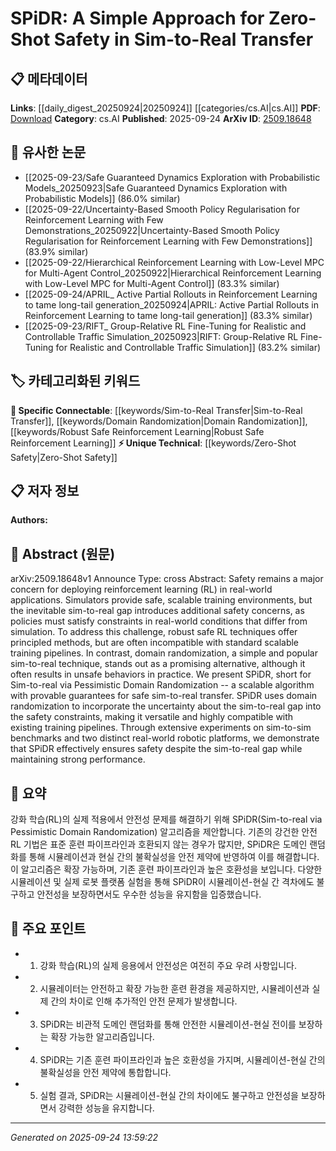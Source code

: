 <!-- KEYWORD_LINKING_METADATA:
{
  "processed_timestamp": "2025-09-24T13:59:22.888614",
  "vocabulary_version": "1.0",
  "selected_keywords": [
    "Sim-to-Real Transfer",
    "Domain Randomization",
    "Zero-Shot Safety",
    "Robust Safe Reinforcement Learning"
  ],
  "rejected_keywords": [],
  "similarity_scores": {
    "Sim-to-Real Transfer": 0.87,
    "Domain Randomization": 0.83,
    "Zero-Shot Safety": 0.79,
    "Robust Safe Reinforcement Learning": 0.81
  },
  "extraction_method": "AI_prompt_based",
  "budget_applied": true,
  "candidates_json": {
    "candidates": [
      {
        "surface": "Sim-to-real transfer",
        "canonical": "Sim-to-Real Transfer",
        "aliases": [
          "sim2real",
          "simulation to reality transfer"
        ],
        "category": "specific_connectable",
        "rationale": "This concept is crucial for linking discussions around transferring learned policies from simulated environments to real-world applications.",
        "novelty_score": 0.55,
        "connectivity_score": 0.88,
        "specificity_score": 0.82,
        "link_intent_score": 0.87
      },
      {
        "surface": "Domain randomization",
        "canonical": "Domain Randomization",
        "aliases": [
          "randomized domain",
          "DR"
        ],
        "category": "specific_connectable",
        "rationale": "Domain randomization is a key technique in sim-to-real transfer, enhancing the connectivity with other sim-to-real strategies.",
        "novelty_score": 0.48,
        "connectivity_score": 0.85,
        "specificity_score": 0.78,
        "link_intent_score": 0.83
      },
      {
        "surface": "Zero-Shot Safety",
        "canonical": "Zero-Shot Safety",
        "aliases": [
          "zero-shot safe transfer"
        ],
        "category": "unique_technical",
        "rationale": "This novel concept addresses safety in sim-to-real transfer without prior real-world data, making it a unique point of discussion.",
        "novelty_score": 0.72,
        "connectivity_score": 0.65,
        "specificity_score": 0.81,
        "link_intent_score": 0.79
      },
      {
        "surface": "Robust Safe RL",
        "canonical": "Robust Safe Reinforcement Learning",
        "aliases": [
          "safe RL",
          "robust RL"
        ],
        "category": "specific_connectable",
        "rationale": "This is a critical area of research for ensuring safety in RL applications, linking well with safety and robustness discussions.",
        "novelty_score": 0.58,
        "connectivity_score": 0.83,
        "specificity_score": 0.76,
        "link_intent_score": 0.81
      }
    ],
    "ban_list_suggestions": [
      "safety",
      "real-world applications",
      "training environments",
      "simulation"
    ]
  },
  "decisions": [
    {
      "candidate_surface": "Sim-to-real transfer",
      "resolved_canonical": "Sim-to-Real Transfer",
      "decision": "linked",
      "scores": {
        "novelty": 0.55,
        "connectivity": 0.88,
        "specificity": 0.82,
        "link_intent": 0.87
      }
    },
    {
      "candidate_surface": "Domain randomization",
      "resolved_canonical": "Domain Randomization",
      "decision": "linked",
      "scores": {
        "novelty": 0.48,
        "connectivity": 0.85,
        "specificity": 0.78,
        "link_intent": 0.83
      }
    },
    {
      "candidate_surface": "Zero-Shot Safety",
      "resolved_canonical": "Zero-Shot Safety",
      "decision": "linked",
      "scores": {
        "novelty": 0.72,
        "connectivity": 0.65,
        "specificity": 0.81,
        "link_intent": 0.79
      }
    },
    {
      "candidate_surface": "Robust Safe RL",
      "resolved_canonical": "Robust Safe Reinforcement Learning",
      "decision": "linked",
      "scores": {
        "novelty": 0.58,
        "connectivity": 0.83,
        "specificity": 0.76,
        "link_intent": 0.81
      }
    }
  ]
}
-->

# SPiDR: A Simple Approach for Zero-Shot Safety in Sim-to-Real Transfer

## 📋 메타데이터

**Links**: [[daily_digest_20250924|20250924]] [[categories/cs.AI|cs.AI]]
**PDF**: [Download](https://arxiv.org/pdf/2509.18648.pdf)
**Category**: cs.AI
**Published**: 2025-09-24
**ArXiv ID**: [2509.18648](https://arxiv.org/abs/2509.18648)

## 🔗 유사한 논문
- [[2025-09-23/Safe Guaranteed Dynamics Exploration with Probabilistic Models_20250923|Safe Guaranteed Dynamics Exploration with Probabilistic Models]] (86.0% similar)
- [[2025-09-22/Uncertainty-Based Smooth Policy Regularisation for Reinforcement Learning with Few Demonstrations_20250922|Uncertainty-Based Smooth Policy Regularisation for Reinforcement Learning with Few Demonstrations]] (83.9% similar)
- [[2025-09-22/Hierarchical Reinforcement Learning with Low-Level MPC for Multi-Agent Control_20250922|Hierarchical Reinforcement Learning with Low-Level MPC for Multi-Agent Control]] (83.3% similar)
- [[2025-09-24/APRIL_ Active Partial Rollouts in Reinforcement Learning to tame long-tail generation_20250924|APRIL: Active Partial Rollouts in Reinforcement Learning to tame long-tail generation]] (83.3% similar)
- [[2025-09-23/RIFT_ Group-Relative RL Fine-Tuning for Realistic and Controllable Traffic Simulation_20250923|RIFT: Group-Relative RL Fine-Tuning for Realistic and Controllable Traffic Simulation]] (83.2% similar)

## 🏷️ 카테고리화된 키워드
**🔗 Specific Connectable**: [[keywords/Sim-to-Real Transfer|Sim-to-Real Transfer]], [[keywords/Domain Randomization|Domain Randomization]], [[keywords/Robust Safe Reinforcement Learning|Robust Safe Reinforcement Learning]]
**⚡ Unique Technical**: [[keywords/Zero-Shot Safety|Zero-Shot Safety]]

## 📋 저자 정보

**Authors:** 

## 📄 Abstract (원문)

arXiv:2509.18648v1 Announce Type: cross 
Abstract: Safety remains a major concern for deploying reinforcement learning (RL) in real-world applications. Simulators provide safe, scalable training environments, but the inevitable sim-to-real gap introduces additional safety concerns, as policies must satisfy constraints in real-world conditions that differ from simulation. To address this challenge, robust safe RL techniques offer principled methods, but are often incompatible with standard scalable training pipelines. In contrast, domain randomization, a simple and popular sim-to-real technique, stands out as a promising alternative, although it often results in unsafe behaviors in practice. We present SPiDR, short for Sim-to-real via Pessimistic Domain Randomization -- a scalable algorithm with provable guarantees for safe sim-to-real transfer. SPiDR uses domain randomization to incorporate the uncertainty about the sim-to-real gap into the safety constraints, making it versatile and highly compatible with existing training pipelines. Through extensive experiments on sim-to-sim benchmarks and two distinct real-world robotic platforms, we demonstrate that SPiDR effectively ensures safety despite the sim-to-real gap while maintaining strong performance.

## 📝 요약

강화 학습(RL)의 실제 적용에서 안전성 문제를 해결하기 위해 SPiDR(Sim-to-real via Pessimistic Domain Randomization) 알고리즘을 제안합니다. 기존의 강건한 안전 RL 기법은 표준 훈련 파이프라인과 호환되지 않는 경우가 많지만, SPiDR은 도메인 랜덤화를 통해 시뮬레이션과 현실 간의 불확실성을 안전 제약에 반영하여 이를 해결합니다. 이 알고리즘은 확장 가능하며, 기존 훈련 파이프라인과 높은 호환성을 보입니다. 다양한 시뮬레이션 및 실제 로봇 플랫폼 실험을 통해 SPiDR이 시뮬레이션-현실 간 격차에도 불구하고 안전성을 보장하면서도 우수한 성능을 유지함을 입증했습니다.

## 🎯 주요 포인트

- 1. 강화 학습(RL)의 실제 응용에서 안전성은 여전히 주요 우려 사항입니다.
- 2. 시뮬레이터는 안전하고 확장 가능한 훈련 환경을 제공하지만, 시뮬레이션과 실제 간의 차이로 인해 추가적인 안전 문제가 발생합니다.
- 3. SPiDR는 비관적 도메인 랜덤화를 통해 안전한 시뮬레이션-현실 전이를 보장하는 확장 가능한 알고리즘입니다.
- 4. SPiDR는 기존 훈련 파이프라인과 높은 호환성을 가지며, 시뮬레이션-현실 간의 불확실성을 안전 제약에 통합합니다.
- 5. 실험 결과, SPiDR는 시뮬레이션-현실 간의 차이에도 불구하고 안전성을 보장하면서 강력한 성능을 유지합니다.


---

*Generated on 2025-09-24 13:59:22*